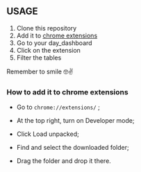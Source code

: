 ## USAGE

1. Clone this repository
2. Add it to [chrome extensions](chrome://extensions)
3. Go to your day_dashboard
4. Click on the extension
5. Filter the tables

Remember to smile 🤓✌

### How to add it to chrome extensions
* Go to `chrome://extensions/` ;

* At the top right, turn on Developer mode;

* Click Load unpacked;

* Find and select the downloaded folder;

* Drag the folder and drop it there.
